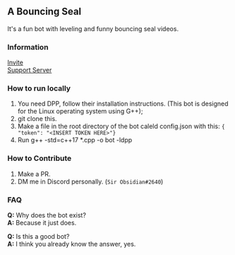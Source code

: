 ## A Bouncing Seal
It's a fun bot with leveling and funny bouncing seal videos.

### Information
[Invite](https://discord.com/oauth2/authorize?client_id=880337914528145438&permissions=3197952&scope=bot%20applications.commands)\
[Support Server](https://discord.gg/kYGUzJAYHX)

### How to run locally
1. You need DPP, follow their installation instructions. (This bot is designed for the Linux operating system using G++);
2. git clone this.
3. Make a file in the root directory of the bot caleld config.json with this: `{ "token": "<INSERT TOKEN HERE>"}`
4. Run g++ -std=c++17 *.cpp -o bot -ldpp

### How to Contribute
1. Make a PR.
2. DM me in Discord personally. (`Sir Obsidian#2640`)

### FAQ
**Q:** Why does the bot exist?\
**A:** Because it just does.

**Q:** Is this a good bot?\
**A:** I think you already know the answer, yes.
